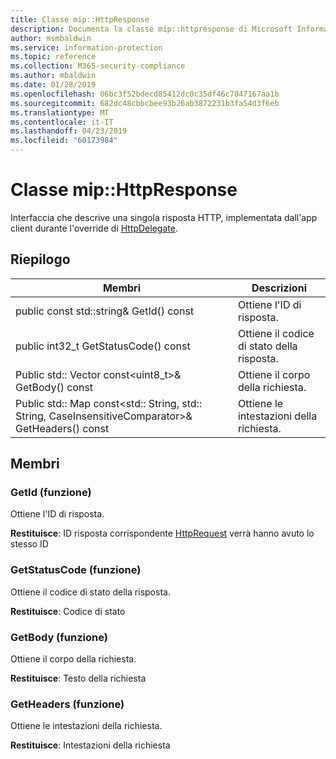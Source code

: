 ```yaml
---
title: Classe mip::HttpResponse
description: Documenta la classe mip::httpresponse di Microsoft Information Protection (MIP) SDK.
author: msmbaldwin
ms.service: information-protection
ms.topic: reference
ms.collection: M365-security-compliance
ms.author: mbaldwin
ms.date: 01/28/2019
ms.openlocfilehash: 06bc3f52bdecd85412dc0c35df46c7847167aa1b
ms.sourcegitcommit: 682dc48cbbcbee93b26ab3872231b3fa54d3f6eb
ms.translationtype: MT
ms.contentlocale: it-IT
ms.lasthandoff: 04/23/2019
ms.locfileid: "60173984"
---
```

# <a name="class-miphttpresponse"></a>Classe mip::HttpResponse 
Interfaccia che descrive una singola risposta HTTP, implementata dall'app client durante l'override di [HttpDelegate](class_mip_httpdelegate.md).
  
## <a name="summary"></a>Riepilogo
 Membri                        | Descrizioni                                
--------------------------------|---------------------------------------------
public const std::string& GetId() const  |  Ottiene l'ID di risposta.
public int32_t GetStatusCode() const  |  Ottiene il codice di stato della risposta.
Public std:: Vector const\<uint8_t\>& GetBody() const  |  Ottiene il corpo della richiesta.
Public std:: Map const\<std:: String, std:: String, CaseInsensitiveComparator\>& GetHeaders() const  |  Ottiene le intestazioni della richiesta.
  
## <a name="members"></a>Membri
  
### <a name="getid-function"></a>GetId (funzione)
Ottiene l'ID di risposta.

  
**Restituisce**: ID risposta corrispondente [HttpRequest](class_mip_httprequest.md) verrà hanno avuto lo stesso ID
  
### <a name="getstatuscode-function"></a>GetStatusCode (funzione)
Ottiene il codice di stato della risposta.

  
**Restituisce**: Codice di stato
  
### <a name="getbody-function"></a>GetBody (funzione)
Ottiene il corpo della richiesta.

  
**Restituisce**: Testo della richiesta
  
### <a name="getheaders-function"></a>GetHeaders (funzione)
Ottiene le intestazioni della richiesta.

  
**Restituisce**: Intestazioni della richiesta